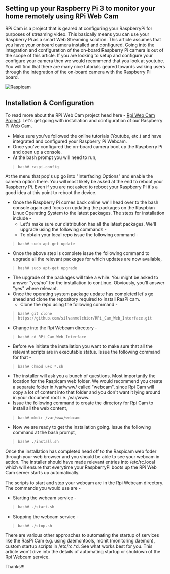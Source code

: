 
## Setting up your Raspberry Pi 3 to monitor your home remotely using RPi Web Cam 

RPi Cam is a project that is geared at configuring your RaspberryPi for purposes of streaming video. This basically means you can use your Raspberry Pi as a smart Web Streaming solution. This article assumes that you have your onboard camera installed and configured. Going into the integration and configuration of the on-board Raspberry Pi camera is out of the scope of this article. If you are looking to setup and configure your configure your camera then we would recommend that you look at youtube. You will find that there are many nice tutorials geared towards walking users through the integration of the on-board camera with the Raspberry Pi board. 

![Raspicam](https://raw.githubusercontent.com/tangowhisky37/RasPiSetupGuide/master/images/raspicam.jpg)

## Installation & Configuration

To read more about the RPi Web Cam project head here - [Rpi Web Cam Project](http://elinux.org/RPi-Cam-Web-Interface). Let's get going with installation and configuration of our Raspberry Pi Web Cam.

* Make sure you've followed the online tutorials (Youtube, etc.) and have integrated and configured your Raspberry Pi Webcam.
* Once you've configured the on-board camera boot up the Raspberry Pi and open up a console. 
* At the bash prompt you will need to run, 

> `bash# raspi-config` 

At the menu that pop's up go into "Interfacing Options" and enable the camera option there. You will most likely be asked at the end to reboot your Raspberry Pi. Even if you are not asked to reboot your Raspberry Pi it's a good idea at this point to reboot the device.
* Once the Raspberry Pi comes back online we'll head over to the bash console again and focus on updating the packages on the Raspbian Linux Operating System to the latest packages. The steps for installation include - 
  * Let's make sure our distribution has all the latest packages. We'll upgrade using the following commands - 
  * To obtain your local repo issue the following command - 

> `bash# sudo apt-get update` 

  * Once the above step is complete issue the following command to upgrade all the relevant packages for which updates are now available, 

> `bash# sudo apt-get upgrade` 

  * The upgrade of the packages will take a while. You might be asked to answer "yes/no" for the installation to continue. Obviously, you'll answer "yes" where relevant.   
* Once the operating system package update has completed let's  go ahead and clone the repository required to install RasPi cam.
  * Clone the repo using the following command - 

> `bash# git clone https://github.com/silvanmelchior/RPi_Cam_Web_Interface.git`

  * Change into the Rpi Webcam directory - 

> `bash# cd RPi_Cam_Web_Interface`

  * Before we initiate the installation you want to make sure that all the relevant scripts are in executable status. Issue the following command for that - 

> `bash# chmod u+x *.sh`

  * The installer will ask you a bunch of questions. Most importantly the location for the Raspicam web folder. We would recommend you create a separate folder in /var/www/ called "webcam", since Rpi Cam will copy a lot of content into that folder and you don't want it lying around in your document root i.e. /var/www.
  * Issue the following command to create the directory for Rpi Cam to install all the web content,

>  `bash# mkdir /var/www/webcam`

  * Now we are ready to get the installation going. Issue the following command at the bash prompt,

> `bash# ./install.sh`

Once the installation has completed head off to the Raspicam web foder through your web browser and you should be able to see your webcam in action. The installer should have made relevant entries into /etc/rc.local which will ensure that everytime your RaspberryPi boots up the RPi Web Cam server starts up automatically. 

The scripts to start and stop your webcam are in the Rpi Webcam directory. The commands you would use are - 

* Starting the webcam service - 

> `bash# ./start.sh`

* Stopping the webcam service - 

> `bash# ./stop.sh`

There are various other approaches to automating the startup of services like the RasPi Cam e.g. using daemontools, monit (monitoring daemon), custom startup scripts in /etc/rc.*d. See what works best for you. This article won't dive into the details of automating startup or shutdown of the Rpi Webcam service.

Thanks!!!

